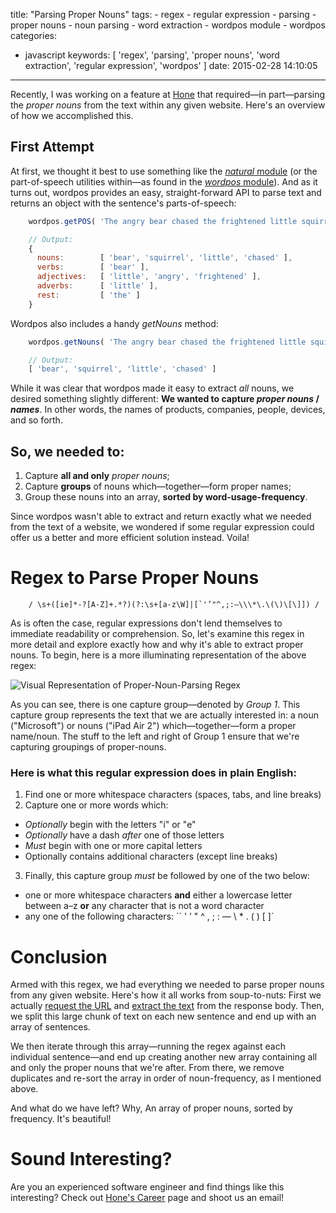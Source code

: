 title: "Parsing Proper Nouns"
tags:
    - regex
    - regular expression
    - parsing
    - proper nouns
    - noun parsing
    - word extraction
    - wordpos module
    - wordpos
categories:
 - javascript
keywords: [ 'regex', 'parsing', 'proper nouns', 'word extraction', 'regular expression', 'wordpos' ]
date: 2015-02-28 14:10:05
---

Recently, I was working on a feature at [Hone](//gohone.com) that required—in part—parsing the *proper nouns* from the text within any given website. Here's an overview of how we accomplished this.

## First Attempt

At first, we thought it best to use something like the [*natural* module](//github.com/NaturalNode/natural) (or the part-of-speech utilities within—as found in the [*wordpos* module](//github.com/moos/wordpos)). And as it turns out, wordpos provides an easy, straight-forward API to parse text and returns an object with the sentence's parts-of-speech:

```javascript
    wordpos.getPOS( 'The angry bear chased the frightened little squirrel.', console.log );

    // Output:
    {
      nouns:        [ 'bear', 'squirrel', 'little', 'chased' ],
      verbs:        [ 'bear' ],
      adjectives:   [ 'little', 'angry', 'frightened' ],
      adverbs:      [ 'little' ],
      rest:         [ 'the' ]
    }
```

Wordpos also includes a handy *getNouns* method:

```javascript
    wordpos.getNouns( 'The angry bear chased the frightened little squirrel.', console.log );

    // Output:
    [ 'bear', 'squirrel', 'little', 'chased' ]
```

While it was clear that wordpos made it easy to extract *all* nouns, we desired something slightly different: **We wanted to capture *proper nouns* / *names***. In other words, the names of products, companies, people, devices, and so forth.

## So, we needed to:
1. Capture **all and only** *proper nouns*;
2. Capture **groups** of nouns which—together—form proper names;
3. Group these nouns into an array, **sorted by word-usage-frequency**.

Since wordpos wasn't able to extract and return exactly what we needed from the text of a website, we wondered if some regular expression could offer us a better and more efficient solution instead. Voila!

# Regex to Parse Proper Nouns

```regex
    / \s+([ie]*-?[A-Z]+.*?)(?:\s+[a-z\W]|[`'’"^,;:—\\\*\.\(\)\[\]]) /
```

As is often the case, regular expressions don't lend themselves to immediate readability or comprehension. So, let's examine this regex in more detail and explore exactly how and why it's able to extract proper nouns. To begin, here is a more illuminating representation of the above regex:

![Visual Representation of Proper-Noun-Parsing Regex](//cardoni.net/media/noun_parsing_regex_visualized.png "Visual Representation of Proper-Noun-Parsing Regex")

As you can see, there is one capture group—denoted by *Group 1*. This capture group represents the text that we are actually interested in: a noun ("Microsoft") or nouns ("iPad Air 2") which—together—form a proper name/noun. The stuff to the left and right of Group 1 ensure that we're capturing groupings of proper-nouns.

### Here is what this regular expression does in plain English:

1. Find one or more whitespace characters (spaces, tabs, and line breaks)
2. Capture one or more words which:
 - *Optionally* begin with the letters "i" or "e"
 - *Optionally* have a dash *after* one of those letters
 - *Must* begin with one or more capital letters
 - Optionally contains additional characters (except line breaks)
3. Finally, this capture group *must* be followed by one of the two below:
 - one or more whitespace characters **and** either a lowercase letter between a–z **or** any character that is not a word character
 - any one of the following characters: `` ' ’ " ^ , ; : — \ * . ( ) [ ]`

# Conclusion
Armed with this regex, we had everything we needed to parse proper nouns from any given website. Here's how it all works from soup-to-nuts: First we actually [request the URL](//www.npmjs.com/package/request) and [extract the text](//www.npmjs.com/package/unfluff) from the response body. Then, we split this large chunk of text on each new sentence and end up with an array of sentences.

We then iterate through this array—running the regex against each individual sentence—and end up creating another new array containing all and only the proper nouns that we're after. From there, we remove duplicates and re-sort the array in order of noun-frequency, as I mentioned above.

And what do we have left? Why, An array of proper nouns, sorted by frequency. It's beautiful!

# Sound Interesting?
Are you an experienced software engineer and find things like this interesting? Check out [Hone's Career](//gohone.com/jobs) page and shoot us an email!